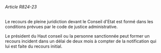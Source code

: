###### Article R824-23

Le recours de pleine juridiction devant le Conseil d'Etat est formé dans les conditions prévues par le code de justice administrative.

Le président du Haut conseil ou la personne sanctionnée peut former un recours incident dans un délai de deux mois à compter de la notification qui lui est faite du recours initial.

